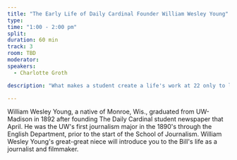 ```yaml
---
title: "The Early Life of Daily Cardinal Founder William Wesley Young"
type:
time: "1:00 - 2:00 pm"
split:
duration: 60 min
track: 3
room: TBD
moderator:
speakers:
  - Charlotte Groth

description: "What makes a student create a life's work at 22 only to leave it behind two months later?"

---
```


William Wesley Young, a native of Monroe, Wis., graduated from UW-Madison in 1892 after founding The Daily Cardinal student newspaper that April. He was the UW's first journalism major in the 1890's through the English Department, prior to the start of the School of Journalism. William Wesley Young's great-great niece will introduce you to the Bill's life as a journalist and filmmaker.
